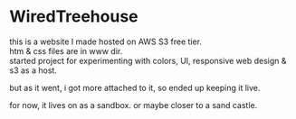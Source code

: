 # WiredTreehouse

this is a website I made hosted on AWS S3 free tier.  
htm & css files are in www dir.  
started project for experimenting with colors, UI, responsive web design & s3 as a host. 

but as it went, i got more attached to it, so ended up keeping it live.  

for now, it lives on as a sandbox.  or maybe closer to a sand castle. 

